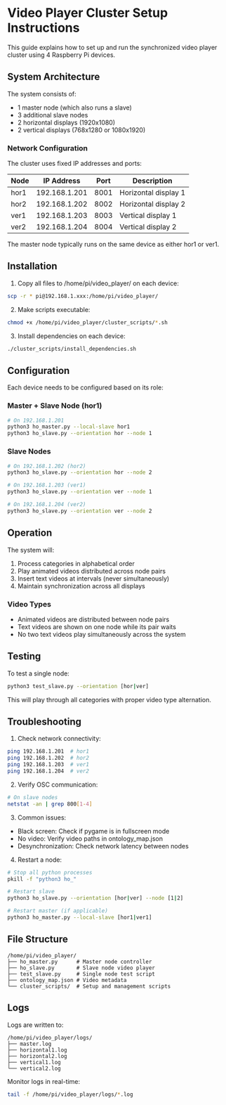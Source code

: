 # Video Player Cluster Setup Instructions

This guide explains how to set up and run the synchronized video player cluster using 4 Raspberry Pi devices.

## System Architecture

The system consists of:
- 1 master node (which also runs a slave)
- 3 additional slave nodes
- 2 horizontal displays (1920x1080)
- 2 vertical displays (768x1280 or 1080x1920)

### Network Configuration

The cluster uses fixed IP addresses and ports:

| Node    | IP Address      | Port | Description                    |
|---------|----------------|------|--------------------------------|
| hor1    | 192.168.1.201  | 8001 | Horizontal display 1          |
| hor2    | 192.168.1.202  | 8002 | Horizontal display 2          |
| ver1    | 192.168.1.203  | 8003 | Vertical display 1           |
| ver2    | 192.168.1.204  | 8004 | Vertical display 2           |

The master node typically runs on the same device as either hor1 or ver1.

## Installation

1. Copy all files to /home/pi/video_player/ on each device:
```bash
scp -r * pi@192.168.1.xxx:/home/pi/video_player/
```

2. Make scripts executable:
```bash
chmod +x /home/pi/video_player/cluster_scripts/*.sh
```

3. Install dependencies on each device:
```bash
./cluster_scripts/install_dependencies.sh
```

## Configuration

Each device needs to be configured based on its role:

### Master + Slave Node (hor1)
```bash
# On 192.168.1.201
python3 ho_master.py --local-slave hor1
python3 ho_slave.py --orientation hor --node 1
```

### Slave Nodes
```bash
# On 192.168.1.202 (hor2)
python3 ho_slave.py --orientation hor --node 2

# On 192.168.1.203 (ver1)
python3 ho_slave.py --orientation ver --node 1

# On 192.168.1.204 (ver2)
python3 ho_slave.py --orientation ver --node 2
```

## Operation

The system will:
1. Process categories in alphabetical order
2. Play animated videos distributed across node pairs
3. Insert text videos at intervals (never simultaneously)
4. Maintain synchronization across all displays

### Video Types
- Animated videos are distributed between node pairs
- Text videos are shown on one node while its pair waits
- No two text videos play simultaneously across the system

## Testing

To test a single node:
```bash
python3 test_slave.py --orientation [hor|ver]
```

This will play through all categories with proper video type alternation.

## Troubleshooting

1. Check network connectivity:
```bash
ping 192.168.1.201  # hor1
ping 192.168.1.202  # hor2
ping 192.168.1.203  # ver1
ping 192.168.1.204  # ver2
```

2. Verify OSC communication:
```bash
# On slave nodes
netstat -an | grep 800[1-4]
```

3. Common issues:
- Black screen: Check if pygame is in fullscreen mode
- No video: Verify video paths in ontology_map.json
- Desynchronization: Check network latency between nodes

4. Restart a node:
```bash
# Stop all python processes
pkill -f "python3 ho_"

# Restart slave
python3 ho_slave.py --orientation [hor|ver] --node [1|2]

# Restart master (if applicable)
python3 ho_master.py --local-slave [hor1|ver1]
```

## File Structure
```
/home/pi/video_player/
├── ho_master.py      # Master node controller
├── ho_slave.py       # Slave node video player
├── test_slave.py     # Single node test script
├── ontology_map.json # Video metadata
└── cluster_scripts/  # Setup and management scripts
```

## Logs

Logs are written to:
```
/home/pi/video_player/logs/
├── master.log
├── horizontal1.log
├── horizontal2.log
├── vertical1.log
└── vertical2.log
```

Monitor logs in real-time:
```bash
tail -f /home/pi/video_player/logs/*.log
```
